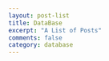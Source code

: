 ```yaml
---
layout: post-list
title: DataBase
excerpt: "A List of Posts"
comments: false
category: database
---
```


